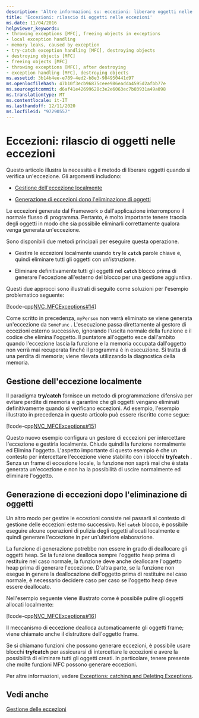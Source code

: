 ```yaml
---
description: 'Altre informazioni su: eccezioni: liberare oggetti nelle eccezioni'
title: 'Eccezioni: rilascio di oggetti nelle eccezioni'
ms.date: 11/04/2016
helpviewer_keywords:
- throwing exceptions [MFC], freeing objects in exceptions
- local exception handling
- memory leaks, caused by exception
- try-catch exception handling [MFC], destroying objects
- destroying objects [MFC]
- freeing objects [MFC]
- throwing exceptions [MFC], after destroying
- exception handling [MFC], destroying objects
ms.assetid: 3b14b4ee-e789-4ed2-b8e3-984950441d97
ms.openlocfilehash: 47b10f3ecb96875ceee986eadda4595d2afbb77e
ms.sourcegitcommit: d6af41e42699628c3e2e6063ec7b03931a49a098
ms.translationtype: MT
ms.contentlocale: it-IT
ms.lasthandoff: 12/11/2020
ms.locfileid: "97290557"
---
```

# <a name="exceptions-freeing-objects-in-exceptions"></a>Eccezioni: rilascio di oggetti nelle eccezioni

Questo articolo illustra la necessità e il metodo di liberare oggetti quando si verifica un'eccezione. Gli argomenti includono:

- [Gestione dell'eccezione localmente](#_core_handling_the_exception_locally)

- [Generazione di eccezioni dopo l'eliminazione di oggetti](#_core_throwing_exceptions_after_destroying_objects)

Le eccezioni generate dal Framework o dall'applicazione interrompono il normale flusso di programma. Pertanto, è molto importante tenere traccia degli oggetti in modo che sia possibile eliminarli correttamente qualora venga generata un'eccezione.

Sono disponibili due metodi principali per eseguire questa operazione.

- Gestire le eccezioni localmente usando **`try`** le **`catch`** parole chiave e, quindi eliminare tutti gli oggetti con un'istruzione.

- Eliminare definitivamente tutti gli oggetti nel **`catch`** blocco prima di generare l'eccezione all'esterno del blocco per una gestione aggiuntiva.

Questi due approcci sono illustrati di seguito come soluzioni per l'esempio problematico seguente:

[!code-cpp[NVC_MFCExceptions#14](codesnippet/cpp/exceptions-freeing-objects-in-exceptions_1.cpp)]

Come scritto in precedenza, `myPerson` non verrà eliminato se viene generata un'eccezione da `SomeFunc` . L'esecuzione passa direttamente al gestore di eccezioni esterno successivo, ignorando l'uscita normale della funzione e il codice che elimina l'oggetto. Il puntatore all'oggetto esce dall'ambito quando l'eccezione lascia la funzione e la memoria occupata dall'oggetto non verrà mai recuperata finché il programma è in esecuzione. Si tratta di una perdita di memoria; viene rilevata utilizzando la diagnostica della memoria.

## <a name="handling-the-exception-locally"></a><a name="_core_handling_the_exception_locally"></a> Gestione dell'eccezione localmente

Il paradigma **try/catch** fornisce un metodo di programmazione difensiva per evitare perdite di memoria e garantire che gli oggetti vengano eliminati definitivamente quando si verificano eccezioni. Ad esempio, l'esempio illustrato in precedenza in questo articolo può essere riscritto come segue:

[!code-cpp[NVC_MFCExceptions#15](codesnippet/cpp/exceptions-freeing-objects-in-exceptions_2.cpp)]

Questo nuovo esempio configura un gestore di eccezioni per intercettare l'eccezione e gestirla localmente. Chiude quindi la funzione normalmente ed Elimina l'oggetto. L'aspetto importante di questo esempio è che un contesto per intercettare l'eccezione viene stabilito con i blocchi **try/catch** . Senza un frame di eccezione locale, la funzione non saprà mai che è stata generata un'eccezione e non ha la possibilità di uscire normalmente ed eliminare l'oggetto.

## <a name="throwing-exceptions-after-destroying-objects"></a><a name="_core_throwing_exceptions_after_destroying_objects"></a> Generazione di eccezioni dopo l'eliminazione di oggetti

Un altro modo per gestire le eccezioni consiste nel passarli al contesto di gestione delle eccezioni esterno successivo. Nel **`catch`** blocco, è possibile eseguire alcune operazioni di pulizia degli oggetti allocati localmente e quindi generare l'eccezione in per un'ulteriore elaborazione.

La funzione di generazione potrebbe non essere in grado di deallocare gli oggetti heap. Se la funzione dealloca sempre l'oggetto heap prima di restituire nel caso normale, la funzione deve anche deallocare l'oggetto heap prima di generare l'eccezione. D'altra parte, se la funzione non esegue in genere la deallocazione dell'oggetto prima di restituire nel caso normale, è necessario decidere caso per caso se l'oggetto heap deve essere deallocato.

Nell'esempio seguente viene illustrato come è possibile pulire gli oggetti allocati localmente:

[!code-cpp[NVC_MFCExceptions#16](codesnippet/cpp/exceptions-freeing-objects-in-exceptions_3.cpp)]

Il meccanismo di eccezione dealloca automaticamente gli oggetti frame; viene chiamato anche il distruttore dell'oggetto frame.

Se si chiamano funzioni che possono generare eccezioni, è possibile usare blocchi **try/catch** per assicurarsi di intercettare le eccezioni e avere la possibilità di eliminare tutti gli oggetti creati. In particolare, tenere presente che molte funzioni MFC possono generare eccezioni.

Per altre informazioni, vedere [Exceptions: catching and Deleting Exceptions](exceptions-catching-and-deleting-exceptions.md).

## <a name="see-also"></a>Vedi anche

[Gestione delle eccezioni](exception-handling-in-mfc.md)
